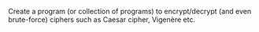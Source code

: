 Create a program (or collection of programs) to encrypt/decrypt (and even brute-force) ciphers such as Caesar cipher, Vigenère etc.
